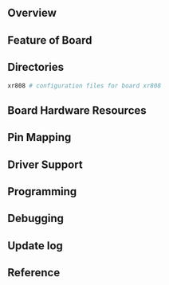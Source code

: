 ## Overview

## Feature of Board

## Directories
```sh
xr808 # configuration files for board xr808
```

## Board Hardware Resources

## Pin Mapping

## Driver Support

## Programming

## Debugging

## Update log

## Reference
